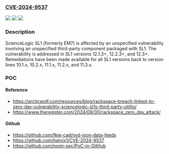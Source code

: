### [CVE-2024-9537](https://cve.mitre.org/cgi-bin/cvename.cgi?name=CVE-2024-9537)
![](https://img.shields.io/static/v1?label=Product&message=SL1&color=blue)
![](https://img.shields.io/static/v1?label=Version&message=0%3C%2012.1.3%20&color=brighgreen)
![](https://img.shields.io/static/v1?label=Vulnerability&message=n%2Fa&color=brighgreen)

### Description

ScienceLogic SL1 (formerly EM7) is affected by an unspecified vulnerability involving an unspecified third-party component packaged with SL1. The vulnerability is addressed in SL1 versions 12.1.3+, 12.2.3+, and 12.3+.  Remediations have been made available for all SL1 versions back to version lines 10.1.x, 10.2.x, 11.1.x, 11.2.x, and 11.3.x.

### POC

#### Reference
- https://arcticwolf.com/resources/blog/rackspace-breach-linked-to-zero-day-vulnerability-sciencelogic-sl1s-third-party-utility/
- https://www.theregister.com/2024/09/30/rackspace_zero_day_attack/

#### Github
- https://github.com/fkie-cad/nvd-json-data-feeds
- https://github.com/hatvix1/CVE-2024-9537
- https://github.com/nomi-sec/PoC-in-GitHub

